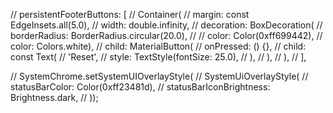 // persistentFooterButtons: [
//   Container(
//     margin: const EdgeInsets.all(5.0),
//     width: double.infinity,
//     decoration: BoxDecoration(
//         borderRadius: BorderRadius.circular(20.0),
//         //  color: Color(0xff699442),
//         color: Colors.white),
//     child: MaterialButton(
//       onPressed: () {},
//       child: const Text(
//         'Reset',
//         style: TextStyle(fontSize: 25.0),
//       ),
//     ),
//   ),
// ],


// SystemChrome.setSystemUIOverlayStyle(
//     SystemUiOverlayStyle(
//   statusBarColor: Color(0xff23481d),
//   statusBarIconBrightness: Brightness.dark,
// ));